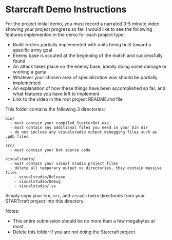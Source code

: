 # Starcraft Demo Instructions

For the project initial demo, you must record a narrated 3-5 minute video showing your project progress so far. I would like to see the following features implemented in the demo for each project type:

- Build-orders partially implemented with units being built toward a specific army goal
- Enemy base is scouted at the beginning of the match and successfully found
- An attack takes place on the enemy base, ideally doing some damage or winning a game
- Whatever your chosen area of specialization was should be partially implemented
- An explanation of how these things have been accomplished so far, and what features you have left to implement
- Link to the video in the root project README.md file

This folder contains the following 3 directories:

```
bin/ 
  - must contain your compiled StarterBot.exe
  - must contain any additional files you need in your bin dir
  - do not include any visualstudio output debugging files such as .pdb files

src/ 
  - must contain your bot source code

visualstudio/
  - must contain your visual studio project files
  - delete all temporary output vs directories, they contain massive files
    - visualstudio/Release
    - visualstudio/Debug
    - visualstudio/.vs
```

Simply copy your `bin`, `src`, and `visualstudio` directories from your STARTcraft project into this directory.

Notes: 
- This entire submission should be no more than a few megabytes at most. 
- Delete this folder if you are not doing the Starcraft project

